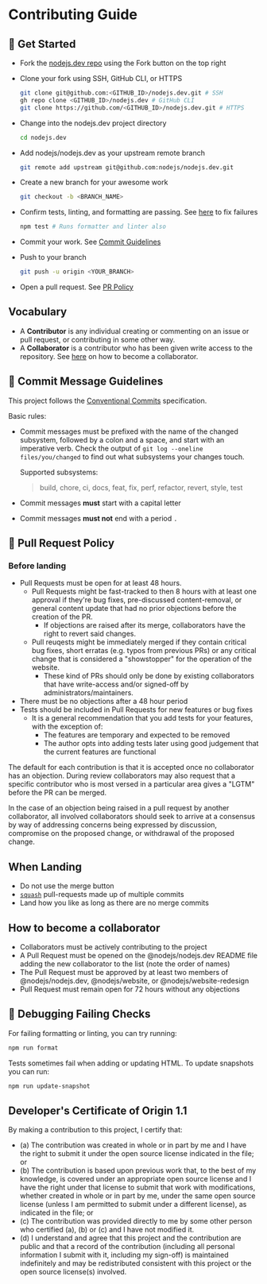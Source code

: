 # Contributing Guide

## 🚀 Get Started

* Fork the [nodejs.dev repo][] using the Fork button on the top right

* Clone your fork using SSH, GitHub CLI, or HTTPS

  ```bash
  git clone git@github.com:<GITHUB_ID>/nodejs.dev.git # SSH
  gh repo clone <GITHUB_ID>/nodejs.dev # GitHub CLI
  git clone https://github.com/<GITHUB_ID>/nodejs.dev.git # HTTPS
  ```

* Change into the nodejs.dev project directory

  ```bash
  cd nodejs.dev
  ```

* Add nodejs/nodejs.dev as your upstream remote branch

  ```bash
  git remote add upstream git@github.com:nodejs/nodejs.dev.git
  ```

* Create a new branch for your awesome work

  ```bash
  git checkout -b <BRANCH_NAME>
  ```

* Confirm tests, linting, and formatting are passing. See [here](#-debugging-failing-checks) to fix failures

  ```bash
  npm test # Runs formatter and linter also
  ```

* Commit your work. See [Commit Guidelines](#-commit-message-guidelines)

* Push to your branch

  ```bash
  git push -u origin <YOUR_BRANCH>
  ```

* Open a pull request. See [PR Policy](#-pull-request-policy)

## Vocabulary

* A **Contributor** is any individual creating or commenting on an issue or pull request,
  or contributing in some other way.
* A **Collaborator** is a contributor who has been given write access to the repository. See [here](#how-to-become-a-collaborator) on how to become a collaborator.

## 📝 Commit Message Guidelines

This project follows the [Conventional Commits][] specification.

Basic rules:

* Commit messages must be prefixed with the name of the changed subsystem, followed by a colon and a space, and start with an imperative verb. Check the output of `git log --oneline files/you/changed` to find out what subsystems your changes touch.

  Supported subsystems:

  > build, chore, ci, docs, feat, fix, perf, refactor, revert, style, test

* Commit messages **must** start with a capital letter

* Commit messages **must not** end with a period `.`

## 📜 Pull Request Policy

### Before landing

* Pull Requests must be open for at least 48 hours.
  * Pull Requests might be fast-tracked to then 8 hours with at least one approval if they're bug fixes, pre-discussed content-removal, or general content update that had no prior objections before the creation of the PR.
    * If objections are raised after its merge, collaborators have the right to revert said changes.
  * Pull reuqests might be immediately merged if they contain critical bug fixes, short erratas (e.g. typos from previous PRs) or any critical change that is considered a "showstopper" for the operation of the website.
    * These kind of PRs should only be done by existing collaborators that have write-access and/or signed-off by administrators/maintainers.
* There must be no objections after a 48 hour period
* Tests should be included in Pull Requests for new features or bug fixes
  * It is a general recommendation that you add tests for your features, with the exception of:
    * The features are temporary and expected to be removed
    * The author opts into adding tests later using good judgement that the current features are functional

The default for each contribution is that it is accepted once no collaborator has an objection. During review collaborators may also request that a specific contributor who is most versed in a particular area gives a "LGTM" before the PR can be merged.

In the case of an objection being raised in a pull request by another collaborator, all involved collaborators should seek to arrive at a consensus by way of addressing concerns being expressed by discussion, compromise on the proposed change, or withdrawal of the proposed change.

## When Landing

* Do not use the merge button
* [`squash`][] pull-requests made up of multiple commits
* Land how you like as long as there are no merge commits

## How to become a collaborator

* Collaborators must be actively contributing to the project
* A Pull Request must be opened on the @nodejs/nodejs.dev README file adding the new collaborator to the list (note the order of names)
* The Pull Request must be approved by at least two members of @nodejs/nodejs.dev, @nodejs/website, or @nodejs/website-redesign
* Pull Request must remain open for 72 hours without any objections

## 🐛 Debugging Failing Checks

For failing formatting or linting, you can try running:

```bash
npm run format
```

Tests sometimes fail when adding or updating HTML. To update snapshots you can run:

```bash
npm run update-snapshot
```

## Developer's Certificate of Origin 1.1

By making a contribution to this project, I certify that:

* (a) The contribution was created in whole or in part by me and I have the right to
  submit it under the open source license indicated in the file; or
* (b) The contribution is based upon previous work that, to the best of my knowledge,
  is covered under an appropriate open source license and I have the right under that
  license to submit that work with modifications, whether created in whole or in part
  by me, under the same open source license (unless I am permitted to submit under a
  different license), as indicated in the file; or
* (c) The contribution was provided directly to me by some other person who certified
  (a), (b) or (c) and I have not modified it.
* (d) I understand and agree that this project and the contribution are public and that
  a record of the contribution (including all personal information I submit with it,
  including my sign-off) is maintained indefinitely and may be redistributed consistent
  with this project or the open source license(s) involved.

[`squash`]: https://help.github.com/en/articles/about-pull-request-merges#squash-and-merge-your-pull-request-commits
[conventional commits]: https://www.conventionalcommits.org/
[nodejs.dev repo]: https://github.com/nodejs/nodejs.dev

